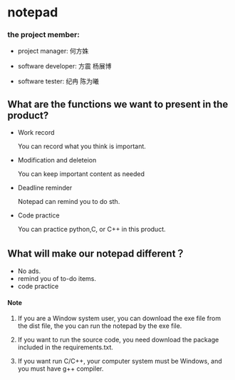# notepad

### the project member:

+ project manager: 何方姝

+ software developer: 方震 杨展博

+ software tester: 纪冉 陈为曦

## What are the functions we want to present in the product?

+ Work record

  You can record what you think is important.

+ Modification and deleteion

  You can keep important content as needed

+ Deadline reminder

  Notepad can remind you to do sth.

+ Code practice

  You can practice python,C, or C++ in this product.

## What will make our notepad different？

+ No ads.
+ remind you of to-do items.
+ code practice

#### Note

1. If you are a Window system user, you can download the exe file from the dist file, the you can run the notepad by the exe file.

2. If you want to run the source code, you need download the package included in the requirements.txt.
3. If you want run C/C++, your computer system must be Windows, and you must have g++ compiler.